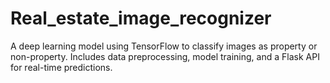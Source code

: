 # Real_estate_image_recognizer
A deep learning model using TensorFlow to classify images as property or non-property. Includes data preprocessing, model training, and a Flask API for real-time predictions.
